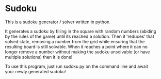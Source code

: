 # Sudoku
This is a sudoku generator / solver written in python.

It generates a sudoku by filling in the square with random numbers (abiding by the rules of the game) until its reached a solution. Then it 'reduces' that solved state, removing a number from the grid while ensuring that the resulting board is still solvable. When it reaches a point where it can no longer remove a number without making the sudoku unsolvable (or have multiple solutions) then it is done!

To use this program, just run sudoku.py on the command line and await your newly generated sudoku!
